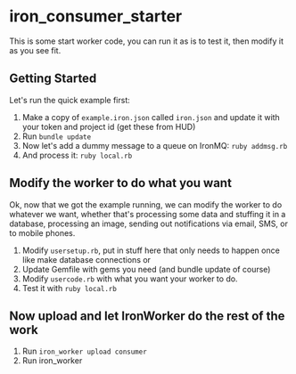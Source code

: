 iron_consumer_starter
=====================

This is some start worker code, you can run it as is to test it, then modify it as you see fit.

## Getting Started

Let's run the quick example first:

1. Make a copy of `example.iron.json` called `iron.json` and update it with your token and project id (get these from HUD)
1. Run `bundle update`
1. Now let's add a dummy message to a queue on IronMQ: `ruby addmsg.rb`
1. And process it: `ruby local.rb`

## Modify the worker to do what you want

Ok, now that we got the example running, we can modify the worker to do whatever we want, whether that's
processing some data and stuffing it in a database, processing an image, sending out notifications via email, SMS,
or to mobile phones.

1. Modify `usersetup.rb`, put in stuff here that only needs to happen once like make database connections or
1. Update Gemfile with gems you need (and bundle update of course)
1. Modify `usercode.rb` with what you want your worker to do.
1. Test it with `ruby local.rb`

## Now upload and let IronWorker do the rest of the work

1. Run `iron_worker upload consumer`
1. Run iron_worker